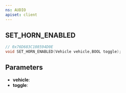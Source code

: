 ```yaml
---
ns: AUDIO
apiset: client
---
```

## SET_HORN_ENABLED

```c
// 0x76D683C108594D0E
void SET_HORN_ENABLED(Vehicle vehicle,BOOL toggle);
```


## Parameters
* **vehicle**:
* **toggle**: